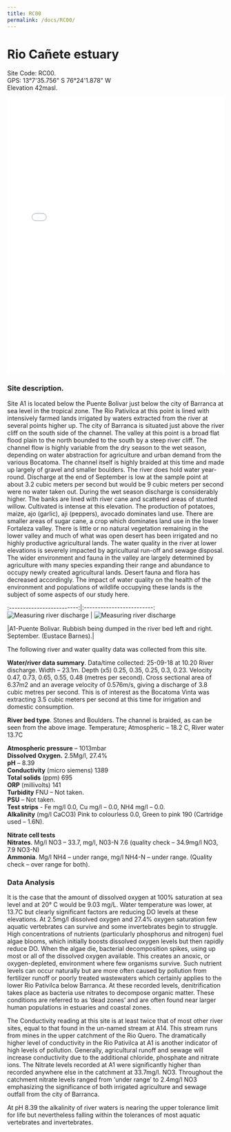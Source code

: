 ```yaml
---
title: RC00
permalink: /docs/RC00/
---
```

# Rio Cañete estuary

Site Code: RC00.  
GPS: 13°7'35.756" S  76°24'1.878" W   
Elevation 42masl.	

<iframe width="100%" height="640" allowfullscreen style="border-style:none;" src="/assets/pannellum.htm#config=/assets/docs/sites/RC00/multiresolution.json"></iframe>

### Site description.
Site A1 is located below the Puente Bolivar just below the city of Barranca at sea level in the tropical zone. The Rio Pativilca at this point is lined with intensively farmed lands irrigated by waters extracted from the river at several points higher up. The city of Barranca is situated just above the river cliff on the south side of the channel. The valley at this point is a broad flat flood plain to the north bounded to the south by a steep river cliff.  The channel flow is highly variable from the dry season to the wet season, depending on water abstraction for agriculture and urban demand from the various Bocatoma. The channel itself is highly braided at this time and made up largely of gravel and smaller boulders. The river does hold water year-round. Discharge at the end of September is low at the sample point at about 3.2 cubic meters per second but would be 9 cubic meters per second were no water taken out. During the wet season discharge is considerably higher. The banks are lined with river cane and scattered areas of stunted willow. Cultivated is intense at this elevation. The production of potatoes, maize, ajo (garlic), aji (peppers), avocado dominates land use. There are smaller areas of sugar cane, a crop which dominates land use in the lower Fortaleza valley. There is little or no natural vegetation remaining in the lower valley and much of what was open desert has been irrigated and no highly productive agricultural lands. The water quality in the river at lower elevations is severely impacted by agricultural run-off and sewage disposal. The wider environment and fauna in the valley are largely determined by agriculture with many species expanding their range and abundance to occupy newly created agricultural lands. Desert fauna and flora has decreased accordingly. The impact of water quality on the health of the environment and populations of wildlife occupying these lands is the subject of some aspects of our study here.    

:-------------------------:|:-------------------------:
![Measuring river discharge](/cavep-canete/assets/docs/A1/Picture1.png)  |  ![Measuring river discharge](/cavep-canete/assets/docs/A1/Picture2.png)

|A1-Puente Bolivar.  Rubbish being dumped in the river bed left and right. September. (Eustace Barnes).|



The following river and water quality data was collected from this site. 

**Water/river data summary**.  Data/time collected: 25-09-18 at 10.20
River discharge.  Width – 23.1m.  Depth (x5) 0.25, 0.35, 0.25, 0.3, 0.23.  Velocity 0.47, 0.73, 0.65, 0.55, 0.48 (metres per second).  Cross sectional area of 6.37m2 and an average velocity of 0.576m/s, giving a discharge of 3.8 cubic metres per second.  This is of interest as the Bocatoma Vinta was extracting 3.5 cubic meters per second at this time for irrigation and domestic consumption.  

**River bed type**.  Stones and Boulders.  The channel is braided, as can be seen from the above image.
Temperature; Atmospheric – 18.2 C,  River water 13.7C

**Atmospheric pressure** –  1013mbar  
**Dissolved Oxygen.**  2.5Mg/l,   27.4%  
**pH** – 8.39  
**Conductivity** (micro siemens) 1389  
**Total solids** (ppm) 695  
**ORP** (millivolts) 141  
**Turbidity** FNU – Not taken.   
**PSU** – Not taken.  
**Test strips** - Fe mg/l 0.0, Cu mg/l – 0.0, NH4 mg/l – 0.0.  
**Alkalinity** (mg/l CaCO3) Pink to colourless 0.0, Green to pink 190  (Cartridge used – 1.6N).   

**Nitrate cell tests**  
**Nitrates**. Mg/l NO3 – 33.7, mg/l,  N03-N 7.6  (quality check – 34.9mg/l NO3, 7.9 NO3-N)   
**Ammonia**. Mg/l NH4 – under range, mg/l NH4-N – under range. (Quality check – over range for both).

### Data Analysis
It is the case that the amount of dissolved oxygen at 100% saturation at sea level and at 20° C would be 9.03 mg/L. Water temperature was lower, at 13.7C but clearly significant factors are reducing DO levels at these elevations. At 2.5mg/l dissolved oxygen and 27.4% oxygen saturation few aquatic vertebrates can survive and some invertebrates begin to struggle. High concentrations of nutrients (particularly phosphorus and nitrogen) fuel algae blooms, which initially boosts dissolved oxygen levels but then rapidly reduce DO. When the algae die, bacterial decomposition spikes, using up most or all of the dissolved oxygen available. This creates an anoxic, or oxygen-depleted, environment where few organisms survive. Such nutrient levels can occur naturally but are more often caused by pollution from fertilizer runoff or poorly treated wastewaters which certainly applies to the lower Rio Pativilca below Barranca. At these recorded levels, denitrification takes place as bacteria use nitrates to decompose organic matter. These conditions are referred to as ‘dead zones’ and are often found near larger human populations in estuaries and coastal zones. 

The Conductivity reading at this site is at least twice that of most other river sites, equal to that found in the un-named stream at A14. This stream runs from mines in the upper catchment of the Rio Quero. The dramatically higher level of conductivity in the Rio Pativilca at A1 is another indicator of high levels of pollution. Generally, agricultural runoff and sewage will increase conductivity due to the additional chloride, phosphate and nitrate ions. The Nitrate levels recorded at A1 were significantly higher than recorded anywhere else in the catchment at 33.7mg/l. NO3. Throughout the catchment nitrate levels ranged from ‘under range’ to 2.4mg/l NO3 emphasizing the significance of both irrigated agriculture and sewage outfall from the city of Barranca.  

At pH 8.39 the alkalinity of river waters is nearing the upper tolerance limit for life but nevertheless falling within the tolerances of most aquatic vertebrates and invertebrates.  

<div id="graphcomment"></div>
<script type="text/javascript">

  /* - - - CONFIGURATION VARIABLES - - - */

  // make sure the id is yours
  window.gc_params = {
    graphcomment_id: 'cavep-canete',

    // if your website has a fixed header, indicate it's height in pixels
    fixed_header_height: 0,
  };

  /* - - - DON'T EDIT BELOW THIS LINE - - - */

  
  (function() {
    var gc = document.createElement('script'); gc.type = 'text/javascript'; gc.async = true;
    gc.src = 'https://graphcomment.com/js/integration.js?' + Math.round(Math.random() * 1e8);
    (document.getElementsByTagName('head')[0] || document.getElementsByTagName('body')[0]).appendChild(gc);
  })();

</script>